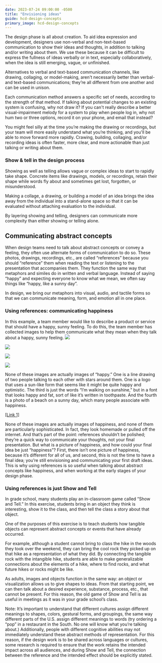 ```yaml
---
date: 2023-07-24 09:00:00 -0500
title: "Envisioning ideas"
guide: hcd-design-concepts
primary_image: hcd-design-concepts
---
```


The design phase is all about creation. To aid idea expression and development, designers use non-verbal and non-text-based communication to show their ideas and thoughts, in addition to talking and/or writing about them. We use these because it can be difficult to express the fullness of ideas verbally or in text, especially collaboratively, when the idea is still emerging, vague, or unfinished.

Alternatives to verbal and text-based communication channels, like drawing, collaging, or model-making, aren't necessarily better than verbal- and text-based communications; they’re all different from one another and can be used in unison.

Each communication method answers a specific set of needs, according to the strength of that method. If talking about potential changes to an existing system is confusing, why not draw it? If you can't really describe a better visual-impairment melody for a system to play when people log in, why not hum two or three options, record it on your phone, and email that instead?

You might feel silly at the time you’re making the drawing or recordings, but your team will more easily understand what you’re thinking, and you'll be able to move forward more rapidly. Crawing, building, collaging, and/or recording ideas is often faster, more clear, and more actionable than just talking or writing about them.


### Show & tell in the design process

Showing as well as telling allows vague or complex ideas to start to rapidly take shape. Concrete items like drawings, models, or recordings, retain their shape while words fly about and sometimes get lost, forgotten, or misunderstood.

Making a collage, a drawing, or building a model of an idea brings the idea away from the individual into a stand-alone space so that it can be evaluated without attaching evaluation to the individual.

By layering showing and telling, designers can communicate more complexity than either showing or telling alone.


## Communicating abstract concepts

When design teams need to talk about abstract concepts or convey a feeling, they often use alternate forms of communication to do so. These photos, drawings, recordings, etc., are called “references” because you should “reference” them when reading the text or listening to the presentation that accompanies them. They function the same way that metaphors and similes do in written and verbal language. Instead of saying “happy” and expecting everyone to know what we mean, we often say things like “happy, like a sunny day”.

In design, we bring our metaphors into visual, audio, and tactile forms so that we can communicate meaning, form, and emotion all in one place.


### Using references: communicating happiness

In this example, a team member would like to describe a product or service that should have a happy, sunny feeling. To do this, the team member has collected images to help them communicate what they mean when they talk about a happy, sunny feeling.
![](https://lh5.googleusercontent.com/39Pn75kHTE7w9rXxIy4XAFooHkNyyElVB1JX1AGRbD1WqgD44nf-g2I2PX724tcngNSS6_VOe30F2PS9sfMqu1KnKILbnnvewx6CFHKmZQWQ4vhpIYP_jz4_TlWCtdLqBGzh4HXX6gbyT1uTFNjmvuINhqt6s8lmigvtAnbhEpRNLg35-YX8Xc0lvDxI0g)

[![](https://lh6.googleusercontent.com/uwYoPFf9Dw7opBfpuF2Ap7waNY4ucApxciYBiS1un8r_5p0zMhlcBu-lakRm7HRdhrCna7fiENmLt1HY3Od2QKFCZFt5T1sI0OVk6kG-pB1tDmedqxGBy61hCDsdD-tfICEZduSWv9DHyN4TxlQS7FDmvgyoYQMgUvF7bACyY-pkB-czz-tz23v9zVuEPg)](https://the-lab-at-opm.github.io/website/assets/img/lab/hcd-guide/design/sunny_logo.svg)

[![](https://lh5.googleusercontent.com/al8SGSow4Hm0k3mNRIPnvouFrM2cJ0l5igvPNLXqCfxhXbd-wSby3EJHJCzYyuSkfSVxKCwlrna4DWkdfQBPsPozBSnrzGA8thUgvOV3E-4hn5CoTg-mXOetAowt-0sLYmoZetMU0r7xp5C5FspS-qVvJYwpxWOjQqv9TFvon5ISXGN6r8fEztVyXvU01Q)](https://the-lab-at-opm.github.io/website/assets/img/lab/hcd-guide/design/walking.svg)

[![](https://lh4.googleusercontent.com/jhk5ynIs-XEItLCSXvd8nkJ0JigQH6MjWM_AElfOArDYt14Tgjy56tN42sbuDBtP2NhPTLeRi-ZsKTt_bb5Df2Q5mES4HJ6pxJbRaQ_QD732n137iXEHhY4RfUzO8wO9HklR8GZilYdSU0-IM3xAi6e9o229H0-piYF0LbesAOdDWSO5ZQ0S5mcg0X16Mg)](https://the-lab-at-opm.github.io/website/assets/img/lab/hcd-guide/design/sunny_beach.svg)


None of these images are actually images of “happy.” One is a line drawing of two people talking to each other with stars around them. One is a logo that uses a sun-like form that seems like it might be quite happy and optimistic. The third is just the words “I’m walking on sunshine,” but in a font that looks happy and fat, sort of like it’s written in toothpaste. And the fourth is a photo of a beach on a sunny day, which many people associate with happiness.

[\[Link 1\]](https://the-lab-at-opm.github.io/website/assets/img/lab/hcd-guide/design/talking.svg)

None of these images are actually images of happiness, and none of them are particularly sophisticated. In fact, they look homemade or pulled off the internet. And that’s part of the point: references shouldn’t be polished; they’re a quick way to communicate your thoughts, not your final presentation. But what is a picture of happiness, and how could your final idea be just “happiness”? First, there isn’t one picture of happiness, because it’s different for all of us, and second, this is not the time to have a final idea; you’re still envisioning and communicating your first draft ideas. This is why using references is so useful when talking about abstract concepts like happiness, and when working at the early stages of your design phase.


### Using references is just Show and Tell

In grade school, many students play an in-classroom game called “Show and Tell.” In this exercise, students bring in an object they think is interesting, show it to the class, and then tell the class a story about that object.

One of the purposes of this exercise is to teach students how tangible objects can represent abstract concepts or events that have already occurred.

For example, although a student cannot bring to class the hike in the woods they took over the weekend, they can bring the cool rock they picked up on that hike as a representation of what they did. By connecting the tangible rock with the intangible hike, students are able to make generalizable connections about the elements of a hike, where to find rocks, and what future hikes or rocks might be like.

As adults, images and objects function in the same way: an object or visualization allows us to give shapes to ideas. From that starting point, we can then talk about a desired experience, substance, process, etc., that cannot be present. For this reason, the old game of Show and Tell is as useful in meetings as it was in your grade school’s class.

Note: It’s important to understand that different cultures assign different meanings to shapes, colors, gestural forms, and groupings, the same way different parts of the U.S. assign different meanings to words (try ordering a “pop” in a restaurant in the South. No one will know what you’re talking about.) Additionally, people with different cognitive abilities may not immediately understand these abstract methods of representation. For this reason, if the design work is to be shared across languages or cultures, some research is required to ensure that the work retains the intended impact across all audiences, and during Show and Tell, the connection between the reference and the intended effect should be explicitly stated.
